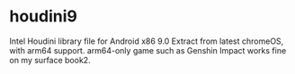 # houdini9
Intel Houdini library file for Android x86 9.0
Extract from latest chromeOS, with arm64 support.
arm64-only game such as Genshin Impact works fine on my surface book2.
